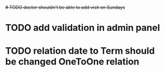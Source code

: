 ~~# TODO doctor shouldn't be able to add visit on Sundays~~

# TODO add validation in admin panel
# TODO relation date to Term should be changed OneToOne relation